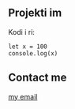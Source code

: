 ## Projekti im

Kodi i ri:

    let x = 100
    console.log(x)

## Contact me
[my email](mailto:ilazkicaj@gmail.com)